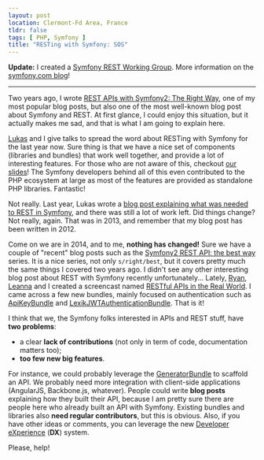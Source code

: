 ```yaml
---
layout: post
location: Clermont-Fd Area, France
tldr: false
tags: [ PHP, Symfony ]
title: "RESTing with Symfony: SOS"
---
```


**Update:** I created a [Symfony REST Working Group](https://groups.google.com/forum/#!forum/resting-with-symfony). More information on the [symfony.com blog](http://symfony.com/blog/improving-rest-in-symfony)!

---

Two years ago, I wrote [REST APIs with Symfony2: The Right
Way](/2012/08/02/rest-apis-with-symfony2-the-right-way/), one of my most popular
blog posts, but also one of the most well-known blog post about Symfony and
REST. At first glance, I could enjoy this situation, but it actually makes me
sad, and that is what I am going to explain here.

[Lukas](https://twitter.com/lsmith) and I give talks to spread the word about
RESTing with Symfony for the last year now. Sure thing is that we have a nice
set of components (libraries and bundles) that work well together, and provide a
lot of interesting features.  For those who are not aware of this, checkout
[our](http://friendsofsymfony.github.io/slides/rest-dans-le-monde-symfony.html)
[slides](http://friendsofsymfony.github.io/slides/build-awesome-rest-apis-with-symfony2.html)!
The Symfony developers behind all of this even contributed to the PHP ecosystem
at large as most of the features are provided as standalone PHP libraries.
Fantastic!

Not really. Last year, Lukas wrote a [blog post explaining what was needed to
REST in Symfony](http://pooteeweet.org/blog/2221), and there was still a lot of
work left. Did things change? Not really, again. That was in 2013, and remember
that my blog post has been written in 2012.

Come on we are in 2014, and to me, **nothing has changed!** Sure we have a
couple of "recent" blog posts such as the [Symfony2 REST API: the best
way](http://welcometothebundle.com/symfony2-rest-api-the-best-2013-way/) series.
It is a nice series, not only `s/right/best`, but it covers pretty much the same
things I covered two years ago. I didn't see any other interesting blog post
about REST with Symfony recently unfortunately... Lately,
[Ryan](https://twitter.com/weaverryan),
[Leanna](https://twitter.com/leannapelham) and I created a screencast named
[RESTful APIs in the Real World](https://knpuniversity.com/screencast/rest).
I came across a few new bundles, mainly focused on authentication such as
[ApiKeyBundle](https://github.com/uecode/api-key-bundle) and
[LexikJWTAuthenticationBundle](https://github.com/lexik/LexikJWTAuthenticationBundle).
That is it!

I think that we, the Symfony folks interested in APIs and REST stuff, have **two
problems**:

* a clear **lack of contributions** (not only in term of code, documentation
  matters too);
* **too few new big features**.

For instance, we could probably leverage the
[GeneratorBundle](https://github.com/sensiolabs/SensioGeneratorBundle) to
scaffold an API. We probably need more integration with client-side applications
(AngularJS, Backbone.js, whatever). People could write **blog posts** explaining
how they built their API, because I am pretty sure there are people here who
already built an API with Symfony. Existing bundles and libraries also **need
regular contributors**, but this is obvious. Also, if you have other ideas or
comments, you can leverage the new [Developer
eXperience](http://symfony.com/blog/making-the-symfony-experience-exceptional)
(**DX**) system.

Please, help!
